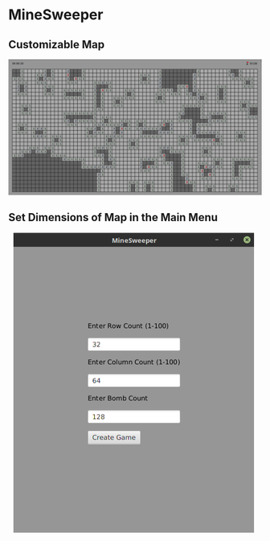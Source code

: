 # MineSweeper

## **Customizable Map**

<p align="center">
  <img src="src/Pictures/MineSweeperLargeMap.png"/>
</p>

## **Set Dimensions of Map in the Main Menu**

<p align="center">
  <img src="src/Pictures/Menu.png"/>
</p>
